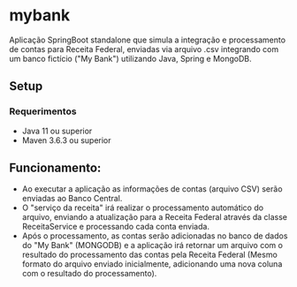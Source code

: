 # mybank
Aplicação SpringBoot standalone que simula a integração e processamento de contas para Receita Federal, enviadas via arquivo .csv integrando com um banco fictício ("My Bank") utilizando Java, Spring e MongoDB.

## Setup
### Requerimentos
* Java 11 ou superior
* Maven 3.6.3 ou superior

## Funcionamento:

* Ao executar a aplicação as informações de contas (arquivo CSV) serão enviadas ao Banco Central.
* O "serviço da receita" irá realizar o processamento automático do arquivo, enviando a atualização para a Receita Federal através da classe ReceitaService e processando cada conta enviada.
* Após o processamento, as contas serão adicionadas no banco de dados  do "My Bank" (MONGODB) e a aplicação irá retornar um arquivo com o resultado do processamento das contas pela Receita Federal (Mesmo formato do arquivo enviado inicialmente, adicionando uma nova coluna com o resultado do processamento).
